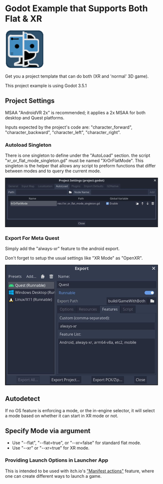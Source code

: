 # Godot Example that Supports Both Flat & XR
![icon](icon.png)

Get you a project template that can do both (XR and 'normal' 3D game).

This project example is using Godot 3.5.1

## Project Settings
MSAA "AndroidVR 2x" is recommended; it applies a 2x MSAA for both desktop and Quest platforms.

Inputs expected by the project's code are: "character_forward", "character_backward", "character_left", "character_right".

### Autoload Singleton

There is one singleton to define under the "AutoLoad" section. the script "xr_or_flat_mode_singleton.gd" must be named "XrOrFlatMode". This singleton is the helper that allows any script to preform functions that differ between modes and to query the current mode.

![autoload-singleton](screenshots/autoload-singleton.jpg)

### Export For Meta Quest

Simply add the "always-xr" feature to the android export.

Don't forget to setup the usual settings like "XR Mode" as "OpenXR".

![export-for-exclusively-xr-platform](screenshots/export-for-exclusively-xr-platform.jpg)

## Autodetect
If no OS feature is enforcing a mode, or the in-engine selector, it will select a mode based on whether it can start in XR mode or not.

## Specify Mode via argument

  * Use "--flat", "--flat=true", or "--xr=false" for standard flat mode.
  * Use "--xr" or "--xr=true" for XR mode.

### Providing Launch Options in Launcher App

This is intended to be used with itch.io's ["Manifest actions"](https://itch.io/docs/itch/integrating/manifest-actions.html) feature, where one can create different ways to launch a game. 
